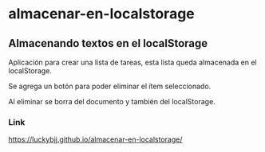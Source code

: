 # almacenar-en-localstorage
## Almacenando textos en el localStorage 

Aplicación para crear una lista de tareas, esta lista queda almacenada en el localStorage.

Se agrega un botón para poder eliminar el ítem seleccionado.

Al eliminar se borra del documento y también del localStorage.



### Link
https://luckybjj.github.io/almacenar-en-localstorage/
